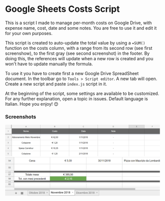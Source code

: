 # Google Sheets Costs Script

This is a script I made to manage per-month costs on Google Drive, with expense name, cost, date and some notes. You are free to use it and edit it for your own purposes.

This script is created to auto-update the total value by using a `=SUM()` function on the costs column, with a range from its second row (see first screenshow), to the first gray (see second screenshot) in the footer. By doing this, the references will update when a new row is created and you won't have to update manually the formula.

To use it you have to create first a new Google Drive SpreadSheet document. In the toolbar go to `Tools > Script editor`. A new tab will open.
Create a new script and paste `index.js` script in it.

At the beginning of the script, some settings are available to be customized. For any further explanation, open a topic in issues. Default language is Italian. Hope you enjoy! 😊

### Screenshots

![Header and expenses](assets/expenses.png)
![Footer](assets/footer.png)
